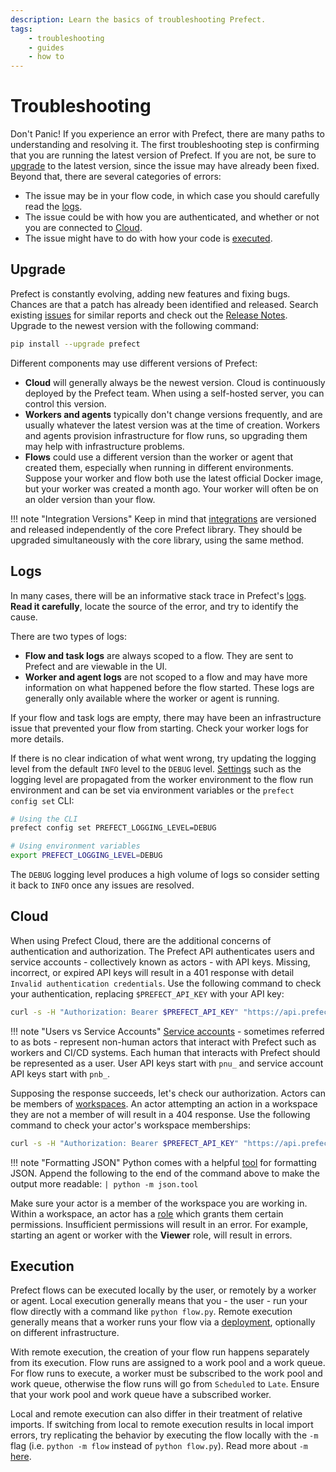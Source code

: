 ```yaml
---
description: Learn the basics of troubleshooting Prefect.
tags:
    - troubleshooting
    - guides
    - how to
---
```


# Troubleshooting

Don't Panic! If you experience an error with Prefect, there are many paths to understanding and resolving it. The first troubleshooting step is confirming that you are running the latest version of Prefect. If you are not, be sure to [upgrade](#upgrade) to the latest version, since the issue may have already been fixed. Beyond that, there are several categories of errors:

* The issue may be in your flow code, in which case you should carefully read the [logs](#logs).
* The issue could be with how you are authenticated, and whether or not you are connected to [Cloud](#cloud).
* The issue might have to do with how your code is [executed](#execution).

## Upgrade

Prefect is constantly evolving, adding new features and fixing bugs. Chances are that a patch has already been identified and released. Search existing [issues](https://github.com/PrefectHQ/prefect/issues) for similar reports and check out the [Release Notes](https://github.com/PrefectHQ/prefect/blob/main/RELEASE-NOTES.md). Upgrade to the newest version with the following command:

```bash
pip install --upgrade prefect
```

Different components may use different versions of Prefect:

* **Cloud** will generally always be the newest version. Cloud is continuously deployed by the Prefect team. When using a self-hosted server, you can control this version.
* **Workers and agents** typically don't change versions frequently, and are usually whatever the latest version was at the time of creation. Workers and agents provision infrastructure for flow runs, so upgrading them may help with infrastructure problems.
* **Flows** could use a different version than the worker or agent that created them, especially when running in different environments. Suppose your worker and flow both use the latest official Docker image, but your worker was created a month ago. Your worker will often be on an older version than your flow.

!!! note "Integration Versions"
    Keep in mind that [integrations](/integrations/) are versioned and released independently of the core Prefect library. They should be upgraded simultaneously with the core library, using the same method.

## Logs

In many cases, there will be an informative stack trace in Prefect's [logs](/concepts/logs/). **Read it carefully**, locate the source of the error, and try to identify the cause.

There are two types of logs:

* **Flow and task logs** are always scoped to a flow. They are sent to Prefect and are viewable in the UI.
* **Worker and agent logs** are not scoped to a flow and may have more information on what happened before the flow started. These logs are generally only available where the worker or agent is running.

If your flow and task logs are empty, there may have been an infrastructure issue that prevented your flow from starting. Check your worker logs for more details.

If there is no clear indication of what went wrong, try updating the logging level from the default `INFO` level to the `DEBUG` level. [Settings](/api-ref/prefect/settings/) such as the logging level are propagated from the worker environment to the flow run environment and can be set via environment variables or the `prefect config set` CLI:

```bash
# Using the CLI
prefect config set PREFECT_LOGGING_LEVEL=DEBUG

# Using environment variables
export PREFECT_LOGGING_LEVEL=DEBUG
```

The `DEBUG` logging level produces a high volume of logs so consider setting it back to `INFO` once any issues are resolved.

## Cloud

When using Prefect Cloud, there are the additional concerns of authentication and authorization. The Prefect API authenticates users and service accounts - collectively known as actors - with API keys. Missing, incorrect, or expired API keys will result in a 401 response with detail `Invalid authentication credentials`. Use the following command to check your authentication, replacing `$PREFECT_API_KEY` with your API key:

```bash
curl -s -H "Authorization: Bearer $PREFECT_API_KEY" "https://api.prefect.cloud/api/me/"
```

!!! note "Users vs Service Accounts"
    [Service accounts](/cloud/users/service-accounts/) - sometimes referred to as bots - represent non-human actors that interact with Prefect such as workers and CI/CD systems. Each human that interacts with Prefect should be represented as a user. User API keys start with `pnu_` and service account API keys start with `pnb_`.

Supposing the response succeeds, let's check our authorization. Actors can be members of [workspaces](/cloud/workspaces/). An actor attempting an action in a workspace they are not a member of will result in a 404 response. Use the following command to check your actor's workspace memberships:

```bash
curl -s -H "Authorization: Bearer $PREFECT_API_KEY" "https://api.prefect.cloud/api/me/workspaces"
```

!!! note "Formatting JSON"
    Python comes with a helpful [tool](https://docs.python.org/3/library/json.html#module-json.tool) for formatting JSON. Append the following to the end of the command above to make the output more readable: `| python -m json.tool`

Make sure your actor is a member of the workspace you are working in. Within a workspace, an actor has a [role](/cloud/users/roles/) which grants them certain permissions. Insufficient permissions will result in an error. For example, starting an agent or worker with the **Viewer** role, will result in errors.

## Execution

Prefect flows can be executed locally by the user, or remotely by a worker or agent. Local execution generally means that you - the user - run your flow directly with a command like `python flow.py`. Remote execution generally means that a worker runs your flow via a [deployment](/concepts/deployments/), optionally on different infrastructure.

With remote execution, the creation of your flow run happens separately from its execution. Flow runs are assigned to a work pool and a work queue. For flow runs to execute, a worker must be subscribed to the work pool and work queue, otherwise the flow runs will go from `Scheduled` to `Late`. Ensure that your work pool and work queue have a subscribed worker.

Local and remote execution can also differ in their treatment of relative imports. If switching from local to remote execution results in local import errors, try replicating the behavior by executing the flow locally with the `-m` flag (i.e. `python -m flow` instead of `python flow.py`). Read more about `-m` [here](https://stackoverflow.com/a/62923810).
